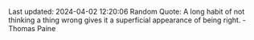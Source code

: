 Last updated: 2024-04-02 12:20:06
Random Quote: A long habit of not thinking a thing wrong gives it a superficial appearance of being right. - Thomas Paine